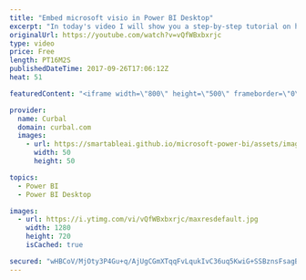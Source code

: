 ```yaml
---
title: "Embed microsoft visio in Power BI Desktop"
excerpt: "In today's video I will show you a step-by-step tutorial on how to use visio and embed it in Power BI.   Link to the visio and power bi file: http://gofile.me/2kEOD/QMev6rAjs   Looking for a download file? Go to our Download Center: https://curbal.com/donwload-center  SUBSCRIBE to learn more about Power"
originalUrl: https://youtube.com/watch?v=vQfWBxbxrjc
type: video
price: Free
length: PT16M2S
publishedDateTime: 2017-09-26T17:06:12Z
heat: 51

featuredContent: "<iframe width=\"800\" height=\"500\" frameborder=\"0\" src=\"https://www.youtube.com/embed/vQfWBxbxrjc\" allow=\"accelerometer; autoplay; encrypted-media; gyroscope; picture-in-picture\" allowfullscreen></iframe>"

provider:
  name: Curbal
  domain: curbal.com
  images:
    - url: https://smartableai.github.io/microsoft-power-bi/assets/images/organizations/curbal.com-50x50.jpg
      width: 50
      height: 50

topics:
  - Power BI
  - Power BI Desktop

images:
  - url: https://i.ytimg.com/vi/vQfWBxbxrjc/maxresdefault.jpg
    width: 1280
    height: 720
    isCached: true

secured: "wHBCoV/MjOty3P4Gu+q/AjUgCGmXTqqFvLqukIvC36uq5KwiG+SSBznsFsagBDy/7k09KnevtuPgGAmy2uzVejRqZjU296IPcm+yHlZ9j2CtCb/5tceimjhAB0VfaQ4tS2tknKkZ1mC8rHky6IQYx+IvZTbvL7kFwb3WvHcOx9GFHv04khIK7xVsCJ7ctLcZKNk/zuZOSWE9v3WJeDp6Va7slTWPvEibahwWCFnPfoSAqnJOn0OBdoZJjB5DF6ucmmK1CLPy213+1IYCfP7iDGTkCMHRlOwj0Hta5wCXNKl5KHi3KLwl7wsHkFXekx+/Xh4jH5FqV8/AAvWN2N6d+kiIS4C5Un/DUm/ZcoUEglfSqdziqs9ZDMJz2loYHhDcpuHMboO/cBXu+qsQouw6YqV8zeOuGzFAinMa/PyfLZo=;TOIhii6E9agdWs9JBxjCnA=="
---
```


